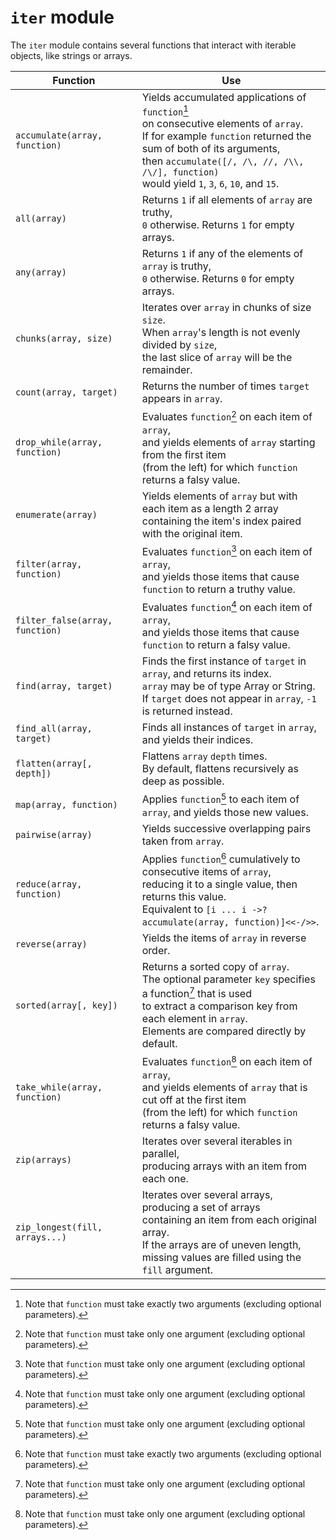 # `iter` module

The `iter` module contains several functions that interact with iterable objects, like strings or arrays.

<center>

Function                        | Use
---                             | ---
`accumulate(array, function)`   | Yields accumulated applications of `function`[^2]<br>on consecutive elements of `array`.<br>If for example `function` returned the sum of both of its arguments,<br>then `accumulate([/, /\, //, /\\, /\/], function)`<br>would yield `1`, `3`, `6`, `10`, and `15`.
`all(array)`                    | Returns `1` if all elements of `array` are truthy,<br>`0` otherwise. Returns `1` for empty arrays.
`any(array)`                    | Returns `1` if any of the elements of `array` is truthy,<br>`0` otherwise. Returns `0` for empty arrays.
`chunks(array, size)`           | Iterates over `array` in chunks of size `size`.<br>When `array`'s length is not evenly divided by `size`,<br>the last slice of `array` will be the remainder.
`count(array, target)`          | Returns the number of times `target` appears in `array`.
`drop_while(array, function)`   | Evaluates `function`[^1] on each item of `array`,<br>and yields elements of `array` starting from the first item<br>(from the left) for which `function` returns a falsy value.
`enumerate(array)`              | Yields elements of `array` but with each item as a length 2 array<br>containing the item's index paired with the original item.
`filter(array, function)`       | Evaluates `function`[^1] on each item of `array`,<br>and yields those items that cause `function` to return a truthy value.
`filter_false(array, function)` | Evaluates `function`[^1] on each item of `array`,<br>and yields those items that cause `function` to return a falsy value.
`find(array, target)`           | Finds the first instance of `target` in `array`, and returns its index.<br>`array` may be of type Array or String.<br>If `target` does not appear in `array`, `-1` is returned instead.
`find_all(array, target)`       | Finds all instances of `target` in `array`, and yields their indices.
`flatten(array[, depth])`       | Flattens `array` `depth` times.<br>By default, flattens recursively as deep as possible.
`map(array, function)`          | Applies `function`[^1] to each item of `array`, and yields those new values.
`pairwise(array)`               | Yields successive overlapping pairs taken from `array`.
`reduce(array, function)`       | Applies `function`[^2] cumulatively to consecutive items of `array`,<br>reducing it to a single value, then returns this value.<br>Equivalent to `[i ... i ->? accumulate(array, function)]<<-/>>`.
`reverse(array)`                | Yields the items of `array` in reverse order.
`sorted(array[, key])`          | Returns a sorted copy of `array`.<br>The optional parameter `key` specifies a function[^1] that is used<br>to extract a comparison key from each element in `array`.<br>Elements are compared directly by default. 
`take_while(array, function)`   | Evaluates `function`[^1] on each item of `array`,<br>and yields elements of `array` that is cut off at the first item<br>(from the left) for which `function` returns a falsy value.
`zip(arrays)`                   | Iterates over several iterables in parallel,<br>producing arrays with an item from each one.
`zip_longest(fill, arrays...)`  | Iterates over several arrays, producing a set of arrays<br>containing an item from each original array.<br>If the arrays are of uneven length,<br>missing values are filled using the `fill` argument.

<!--
Return a new sorted list from the items in iterable.
Has two optional arguments which must be specified as keyword arguments.
key specifies a function of one argument that is used to extract a comparison key from each element in iterable (for example, key=str.lower). The default value is None (compare the elements directly).
-->

</center>

[^1]: Note that `function` must take only one argument (excluding optional parameters).

[^2]: Note that `function` must take exactly two arguments (excluding optional parameters).
